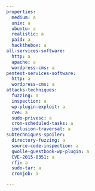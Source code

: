 ```yaml
---
properties:
  medium: a
  unix: a
  ubuntu: a
  realistic: a
  paid: a
  hackthebox: a
all-services-software:
  http: a
  apache: a
  wordpress-cms: a
pentest-services-software:
  http: a
  wordpress-cms: a
attacks-techniques:
  fuzzing: a
  inspection: a
  wp-plugin-exploit: a
  cve: a
  sudo-privesc: a
  cron-scheduled-tasks: a
  inclusion-traversal: a
subtechniques-spoiler:
  directory-fuzzing: a
  source-code-inspection: a
  gwolle-guestbook-wp-plugin: a
  CVE-2015-8351: a
  rfi: a
  sudo-tar: a
  cronjob: a

---
```

